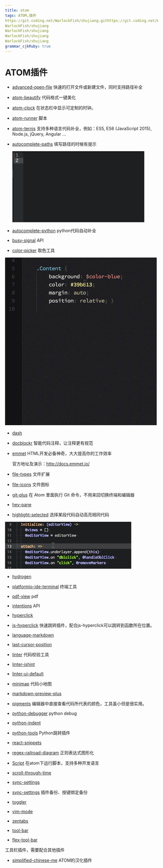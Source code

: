 ```yaml
---
title: atom
tags: ATOM,插件
https://git.coding.net/WarlockFish/shujiang.githttps://git.coding.net/WarlockFish/shujiang.githttps://git.coding.net/WarlockFish/shujiang.githttps://git.coding.net/WarlockFish/shujiang.githttps://git.coding.net/WarlockFish/shujiang.gitWarlockFish/shujiang
WarlockFish/shujiang
WarlockFish/shujiang
WarlockFish/shujiang
WarlockFish/shujiang
grammar_cjkRuby: true
---
```


# ATOM插件

* [advanced-open-file](https://atom.io/packages/advanced-open-file)
  快速的打开文件或新建文件，同时支持路径补全

* [atom-beautify](https://atom.io/packages/atom-beautify)
代码格式一键美化

* [atom-clock](https://atom.io/packages/atom-clock)
  在状态栏中显示可定制的时钟。

* [atom-runner](https://atom.io/packages/atom-runner)
  脚本

* [atom-ternjs](https://atom.io/packages/atom-ternjs)
  支持多种语言代码补全，例如：ES5, ES6 (JavaScript 2015), Node.js, jQuery, Angular …

* [autocomplete-paths](https://atom.io/packages/autocomplete-paths)
  填写路径的时候有提示 

  ![enter description here][1]

* [autocomplete-python](https://atom.io/packages/autocomplete-python)
  python代码自动补全

* [busy-signal](https://atom.io/packages/busy-signal)
 API



* [color-picker](https://atom.io/packages/color-picker)
  取色工具
  
![enter description here][2]

* [dash](https://atom.io/packages/dash)


* [docblockr](https://atom.io/packages/docblockr)
智能代码注释，让注释更有规范

* [emmet](https://atom.io/packages/emmet)
 HTML开发必备神奇，大大提高你的工作效率
 
  官方地址及演示：http://docs.emmet.io/

* [file-types](https://atom.io/packages/file-types)
 文件扩展
 
 * [file-icons](https://atom.io/packages/file-icons)
 文件图标

* [git-plus](https://atom.io/packages/git-plus)
 在 Atom 里面执行 Git 命令，不用来回切换终端和编辑器


* [hey-pane](https://atom.io/packages/hey-pane)


* [highlight-selected](https://atom.io/packages/highlight-selected)
 选择某段代码自动高亮相同代码
 
![enter description here][3]




* [hydrogen](https://atom.io/packages/Hydrogen) 

* [platformio-ide-terminal](https://atom.io/packages/platformio-ide-terminal)
  终端工具 

* [pdf-view](https://atom.io/packages/pdf-view)
  pdf

* [intentions](https://atom.io/packages/intentions)
  API

* [hyperclick](https://atom.io/packages/hyperclick)
* [js-hyperclick](https://atom.io/packages/js-hyperclick)
 快速跳转插件，配合js-hyperclick可以跳转到函数所在位置。

* [language-markdown](https://atom.io/packages/language-markdown)
 
* [last-cursor-position](https://atom.io/packages/last-cursor-position)
 

* [linter](https://atom.io/packages/linter)
  代码校验工具

* [linter-jshint](https://atom.io/packages/linter-jshint)


* [linter-ui-default](https://atom.io/packages/linter-ui-default)
 
* [minimap](https://atom.io/packages/minimap)
 代码小地图

* [markdown-preview-plus](https://atom.io/packages/markdown-preview-plus)

* [pigments](https://atom.io/packages/pigments)
 编辑器中直接查看代码所代表的颜色，工具虽小但是很实用。
 
* [python-debugger](https://atom.io/packages/python-debugger)
python debug
 
* [python-indent](https://atom.io/packages/python-indent)

 
* [python-tools](https://atom.io/packages/python-tools)
Python跳转插件
 
* [react-snippets](https://atom.io/packages/react-snippets)


* [regex-railroad-diagram](https://atom.io/packages/regex-railroad-diagram)
  正则表达式图形化
 
* [Script](https://atom.io/packages/script)
 在atom下运行脚本，支持多种开发语言
 
* [scroll-through-time](https://atom.io/packages/scroll-through-time)

 
* [sync-settings](https://atom.io/packages/sync-settings)

* [sync-settings](https://atom.io/packages/sync-settings)
  插件备份、按键绑定备份
 

* [toggler](https://atom.io/packages/toggler)

 
* [vim-mode](https://atom.io/packages/vim-mode)

 
* [zentabs](https://atom.io/packages/zentabs)


* [tool-bar](https://atom.io/packages/tool-bar)
* [flex-tool-bar](https://atom.io/packages/flex-tool-bar)

工具栏插件，需要配合其他插件

* [simplified-chinese-me](https://atom.io/packages/simplified-chinese-menu)
 ATOM的汉化插件
  
  


  [1]: ./images/ll.gif "ll"
  [2]: ./images/%E5%8F%96%E8%89%B2.gif "取色"
  [3]: ./images/%E9%80%89%E6%8B%A9%E9%AB%98%E4%BA%AE.gif "选择高亮"